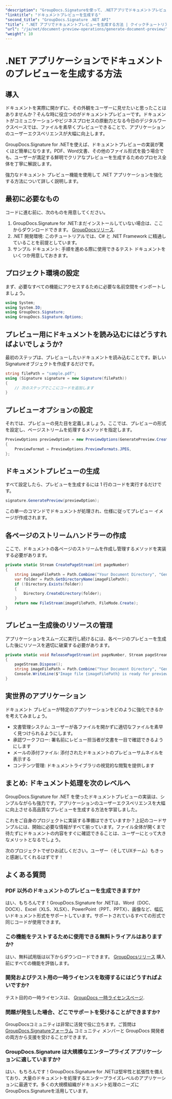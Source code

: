 ```yaml
---
"description": "GroupDocs.Signatureを使って、.NETアプリでドキュメントプレビューを簡単に作成する方法を学びましょう。このステップバイステップガイドは、開発者がユーザーエクスペリエンスを向上させるのに役立ちます。"
"linktitle": "ドキュメントプレビューを生成する"
"second_title": "GroupDocs.Signature .NET API"
"title": ".NET アプリでドキュメントプレビューを生成する方法 | クイックチュートリアル"
"url": "/ja/net/document-preview-operations/generate-document-preview/"
"weight": 10
---
```


# .NET アプリケーションでドキュメントのプレビューを生成する方法

## 導入

ドキュメントを実際に開かずに、その外観をユーザーに見せたいと思ったことはありませんか？そんな時に役立つのがドキュメントプレビューです。ドキュメントがコミュニケーションやビジネスプロセスの原動力となる今日のデジタルワークスペースでは、ファイルを素早くプレビューできることで、アプリケーションのユーザーエクスペリエンスが大幅に向上します。

GroupDocs.Signature for .NETを使えば、ドキュメントプレビューの実装が驚くほど簡単になります。PDF、Word文書、その他のファイル形式を扱う場合でも、ユーザーが満足する鮮明でクリアなプレビューを生成するためのプロセス全体を丁寧に解説します。

強力なドキュメント プレビュー機能を使用して .NET アプリケーションを強化する方法について詳しく説明します。

## 最初に必要なもの

コードに進む前に、次のものを用意してください。

1. GroupDocs.Signature for .NET:まだインストールしていない場合は、ここからダウンロードできます。 [GroupDocsリリース](https://releases。groupdocs.com/signature/net/).
2. .NET 開発環境: このチュートリアルでは、C# と .NET Framework に精通していることを前提としています。
3. サンプル ドキュメント: 手順を進める際に使用できるテスト ドキュメントをいくつか用意しておきます。

## プロジェクト環境の設定

まず、必要なすべての機能にアクセスするために必要な名前空間をインポートしましょう。

```csharp
using System;
using System.IO;
using GroupDocs.Signature;
using GroupDocs.Signature.Options;
```

## プレビュー用にドキュメントを読み込むにはどうすればよいでしょうか?

最初のステップは、プレビューしたいドキュメントを読み込むことです。新しいSignatureオブジェクトを作成するだけです。

```csharp
string filePath = "sample.pdf";
using (Signature signature = new Signature(filePath))
{
    // 次のステップでここにコードを追加します
}
```

## プレビューオプションの設定

それでは、プレビューの見た目を定義しましょう。ここでは、プレビューの形式を設定し、ページストリームを処理するメソッドを指定します。

```csharp
PreviewOptions previewOption = new PreviewOptions(GeneratePreview.CreatePageStream, GeneratePreview.ReleasePageStream)
{
    PreviewFormat = PreviewOptions.PreviewFormats.JPEG,
};
```

## ドキュメントプレビューの生成

すべて設定したら、プレビューを生成するには 1 行のコードを実行するだけです。

```csharp
signature.GeneratePreview(previewOption);
```

この単一のコマンドでドキュメントが処理され、仕様に従ってプレビュー イメージが作成されます。

## 各ページのストリームハンドラーの作成

ここで、ドキュメントの各ページのストリームを作成し管理するメソッドを実装する必要があります。

```csharp
private static Stream CreatePageStream(int pageNumber)
{
    string imageFilePath = Path.Combine("Your Document Directory", "GeneratePreviewFolder", "image-" + pageNumber.ToString() + ".jpg");
    var folder = Path.GetDirectoryName(imageFilePath);
    if (!Directory.Exists(folder))
    {
        Directory.CreateDirectory(folder);
    }
    return new FileStream(imageFilePath, FileMode.Create);
}
```

## プレビュー生成後のリソースの管理

アプリケーションをスムーズに実行し続けるには、各ページのプレビューを生成した後にリソースを適切に破棄する必要があります。

```csharp
private static void ReleasePageStream(int pageNumber, Stream pageStream)
{
    pageStream.Dispose();
    string imageFilePath = Path.Combine("Your Document Directory", "GeneratePreviewFolder", "image-" + pageNumber.ToString() + ".jpg");
    Console.WriteLine($"Image file {imageFilePath} is ready for preview");
}
```

## 実世界のアプリケーション

ドキュメント プレビューが特定のアプリケーションをどのように強化できるかを考えてみましょう。

- 文書管理システム: ユーザーが各ファイルを開かずに適切なファイルを素早く見つけられるようにします。
- 承認ワークフロー: 署名前にレビュー担当者が文書を一目で確認できるようにします
- メールの添付ファイル: 添付されたドキュメントのプレビューサムネイルを表示する
- コンテンツ管理: ドキュメントライブラリの視覚的な閲覧を提供します

## まとめ: ドキュメント処理を次のレベルへ

GroupDocs.Signature for .NET を使ったドキュメントプレビューの実装は、シンプルながらも強力です。アプリケーションのユーザーエクスペリエンスを大幅に向上させる高品質なプレビューを生成する方法を学習しました。

これをご自身のプロジェクトに実装する準備はできていますか？上記のコードサンプルには、開始に必要な情報がすべて揃っています。ファイル全体が開くまで待たずにドキュメントの内容をすぐに確認できることは、ユーザーにとって大きなメリットとなるでしょう。

次のプロジェクトでぜひお試しください。ユーザー（そしてUXチーム）もきっと感謝してくれるはずです！

## よくある質問

### PDF 以外のドキュメントのプレビューを生成できますか?

はい、もちろんです！GroupDocs.Signature for .NETは、Word（DOC、DOCX）、Excel（XLS、XLSX）、PowerPoint（PPT、PPTX）、画像など、幅広いドキュメント形式をサポートしています。サポートされているすべての形式で同じコードが使用できます。

### この機能をテストするために使用できる無料トライアルはありますか?

はい、無料試用版は以下からダウンロードできます。 [GroupDocsリリース](https://releases.groupdocs.com/) 購入前にすべての機能を評価します。

### 開発およびテスト用の一時ライセンスを取得するにはどうすればよいですか?

テスト目的の一時ライセンスは、 [GroupDocs 一時ライセンスページ](https://purchase。groupdocs.com/temporary-license/).

### 問題が発生した場合、どこでサポートを受けることができますか?

GroupDocsコミュニティは非常に活発で役に立ちます。ご質問は [GroupDocs.Signatureフォーラム](https://forum.groupdocs.com/c/signature/13) コミュニティ メンバーと GroupDocs 開発者の両方から支援を受けることができます。

### GroupDocs.Signature は大規模なエンタープライズ アプリケーションに適していますか?

はい、もちろんです！GroupDocs.Signature for .NETは堅牢性と拡張性を備えており、大量のドキュメントを処理するエンタープライズレベルのアプリケーションに最適です。多くの大規模組織がドキュメント処理のニーズにGroupDocs.Signatureを活用しています。